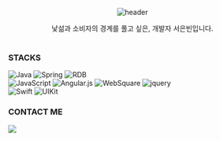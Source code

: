 
<div align="center">
  
![header](https://capsule-render.vercel.app/api?type=waving&height=150&section=header&text=Jean%20Suh&fontColor=EFF7FF&fontSize=30&fontAlignY=43)
  
  낯섦과 소비자의 경계를 풀고 싶은, 개발자 서은빈입니다. <br><br>
</div>

<h3 align="left">STACKS </h3>
  <p align="v">   
    <img alt="Java" src="https://img.shields.io/badge/JAVA-007396?style=flat-square&logo=java&logoColor=white">
    <img alt="Spring" src="https://img.shields.io/badge/Spring-6DB33F?style=flat-square&logo=Spring&logoColor=white">
    <img alt="RDB" src="https://img.shields.io/badge/RDB-F80000?style=flat-square&logo=oracle&logoColor=white">
    <br>
    <img alt="JavaScript" src="http://img.shields.io/badge/-JavaScript-F6DF1C?style=flat-square&logo=javascript&logoColor=black"/>
    <img alt="Angular.js" src="https://img.shields.io/badge/Angular.js-red?style=flat-square&logo=AngularJS&logoColor=white" />
    <img alt="WebSquare" src="https://img.shields.io/badge/WebSquare-4FC08D?style=flat-square" />
    <img alt="jquery" src="https://img.shields.io/badge/jquery-0769AD?style=flat-square&logo=jquery&logoColor=white">
    <br>  
    <img alt="Swift" src="https://img.shields.io/badge/-Swift-FA7343?style=flat-square&logo=Swift&logoColor=white" />
    <img alt="UIKit" src="https://img.shields.io/badge/-UIKit-lightblue?style=flat-square&logo=Swift&logoColor=grey" />
    <br>
  </p>

<h3 align="left">CONTACT ME</h3>
<p align="left">
  <a href="mailto:jeansuh42@gmail.com">
    <img src="https://img.shields.io/badge/Gmail-d14836?style=flat-square&logo=Gmail&logoColor=white&link=trumanfromkorea@gmail.com"/>
  </a>
</p>
